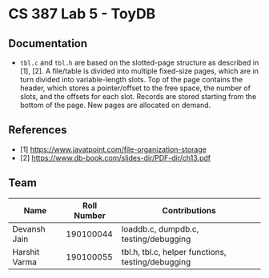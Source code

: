 # CS 387 Lab 5 - ToyDB

## Documentation
- `tbl.c` and `tbl.h` are based on the slotted-page structure as described in [1], [2].
  A file/table is divided into multiple fixed-size pages, which are in turn divided into variable-length slots. Top of the page contains the header, which stores a pointer/offset to the free space, the number of slots, and the offsets for each slot. Records are stored starting from the bottom of the page. New pages are allocated on demand. 

## References
- [1] https://www.javatpoint.com/file-organization-storage
- [2] https://www.db-book.com/slides-dir/PDF-dir/ch13.pdf

## Team

| Name          | Roll Number | Contributions |
| ------------- | ----------- | ------------- |
| Devansh Jain  | 190100044   | loaddb.c, dumpdb.c, testing/debugging |
| Harshit Varma | 190100055   | tbl.h, tbl.c, helper functions, testing/debugging |
